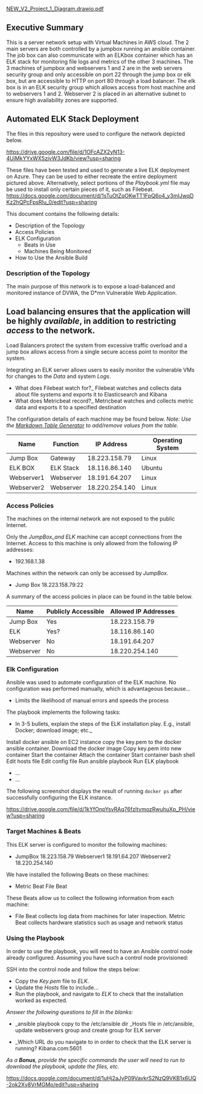 

[NEW_V2_Project_1_Diagram.drawio.pdf](https://github.com/MkePipes/UCI_Projeck_1/files/7341420/NEW_V2_Project_1_Diagram.drawio.pdf)




## Executive Summary

This is a server network setup with Virtual Machines in AWS cloud. The 2 main servers are both controlled by a jumpbox running an ansible container. The job box can also communicate with an ELKbox container which has an ELK stack for monitoring file logs and metrics of the other 3 machines. The 3 machines of jumpbox and webservers 1 and 2 are in the web servers security group and only accessible on port 22 through the jump box or elk box, but are accessible to HTTP on port 80 through a load balancer. The elk box is in an ELK security group which allows access from host machine and to webservers 1 and 2. Webserver 2 is placed in an alternative subnet to ensure high availability zones are supported. 

## Automated ELK Stack Deployment

The files in this repository were used to configure the network depicted below.

https://drive.google.com/file/d/1OFcAZX2yN13-4UjMkYYxWX5zjvW3JdKb/view?usp=sharing

These files have been tested and used to generate a live ELK deployment on Azure. They can be used to either recreate the entire deployment pictured above. Alternatively, select portions of the _Playbook.yml_ file may be used to install only certain pieces of it, such as Filebeat.
 https://docs.google.com/document/d/1sTuOtZqOKwTT1FpQ6o4_y3mIJwqDKz2hQPcFpsRIu_0/edit?usp=sharing 

This document contains the following details:
- Description of the Topology
- Access Policies
- ELK Configuration
  - Beats in Use
  - Machines Being Monitored
- How to Use the Ansible Build


### Description of the Topology

The main purpose of this network is to expose a load-balanced and monitored instance of DVWA, the D*mn Vulnerable Web Application.

Load balancing ensures that the application will be highly _available_, in addition to restricting _access_ to the network.
- 
Load Balancers protect the system from excessive traffic overload and a jump box allows access from a single secure access point to monitor the system. 

Integrating an ELK server allows users to easily monitor the vulnerable VMs for changes to the _Data_ and system _Logs_.
- What does Filebeat watch for?_ Filebeat watches and collects data about file systems and exports it to Elasticsearch and Kibana
- What does Metricbeat record?_ Metricbeat watches and collects metric data and exports it to a specified destination

The configuration details of each machine may be found below.
_Note: Use the [Markdown Table Generator](http://www.tablesgenerator.com/markdown_tables) to add/remove values from the table_.

| Name      | Function | IP Address   | Operating System |
|-----------|----------|--------------|------------------|
| Jump Box  | Gateway  | 18.223.158.79| Linux            |
| ELK BOX   | ELK Stack| 18.116.86.140| Ubuntu           |
| Webserver1| Webserver| 18.191.64.207| Linux            |
| Webserver2| Webserver|18.220.254.140| Linux            |

### Access Policies

The machines on the internal network are not exposed to the public Internet. 

Only the _JumpBox_and ELK_ machine can accept connections from the Internet. Access to this machine is only allowed from the following IP addresses:
- 192.168.1.38

Machines within the network can only be accessed by _JumpBox_.
- Jump Box 18.223.158.79:22

A summary of the access policies in place can be found in the table below.

| Name     | Publicly Accessible | Allowed IP Addresses|
|----------|---------------------|---------------------|
| Jump Box | Yes                 |18.223.158.79        |
| ELK      | Yes?                |18.116.86.140        | 
| Webserver| No                  |18.191.64.207        |
| Webserver| No                  |18.220.254.140       |

### Elk Configuration

Ansible was used to automate configuration of the ELK machine. No configuration was performed manually, which is advantageous because...
- Limits the likelihood of manual errors and speeds the process

The playbook implements the following tasks:
- In 3-5 bullets, explain the steps of the ELK installation play. E.g., install Docker; download image; etc._ 

Install docker ansible on EC2 instance
copy the key.pem to the docker ansible container. 
Download the docker image
Copy key.pem into new container
Start the container
Attach the container
Start container bash shell
Edit hosts file
Edit config file
Run ansible playbook
Run ELK playbook

- ...
- ...

The following screenshot displays the result of running `docker ps` after successfully configuring the ELK instance.

https://drive.google.com/file/d/1kYfOnpYsvRAq76fzltvmozRwuhuXp_PH/view?usp=sharing

### Target Machines & Beats
This ELK server is configured to monitor the following machines:
- JumpBox 18.223.158.79
  Webserver1 18.191.64.207
  Webserver2 18.220.254.140

We have installed the following Beats on these machines:
- Metric Beat
  File Beat

These Beats allow us to collect the following information from each machine:
- File Beat collects log data from machines for later inspection. Metric Beat collects hardware statistics such as usage and network status

### Using the Playbook
In order to use the playbook, you will need to have an Ansible control node already configured. Assuming you have such a control node provisioned: 

SSH into the control node and follow the steps below:
- Copy the _Key.pem_ file to _ELK_.
- Update the _Hosts_ file to include...
- Run the playbook, and navigate to _ELK_ to check that the installation worked as expected.

_Answer the following questions to fill in the blanks:_
- _ansible playbook copy to the /etc/ansible dir
  _Hosts file in /etc/ansible, update webservers group and create group for ELK server

- _Which URL do you navigate to in order to check that the ELK server is running? Kibana.com:5601

_As a **Bonus**, provide the specific commands the user will need to run to download the playbook, update the files, etc._

https://docs.google.com/document/d/1uHj2aJyP09VavkrS2NzQ9VKB1x6UQ-2ok2Xv8VrMGMo/edit?usp=sharing

